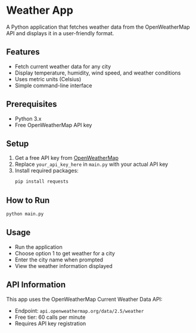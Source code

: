 # Weather App

A Python application that fetches weather data from the OpenWeatherMap API and displays it in a user-friendly format.

## Features
- Fetch current weather data for any city
- Display temperature, humidity, wind speed, and weather conditions
- Uses metric units (Celsius)
- Simple command-line interface

## Prerequisites
- Python 3.x
- Free OpenWeatherMap API key

## Setup
1. Get a free API key from [OpenWeatherMap](https://openweathermap.org/api)
2. Replace `your_api_key_here` in `main.py` with your actual API key
3. Install required packages:
   ```bash
   pip install requests
   ```

## How to Run
```bash
python main.py
```

## Usage
- Run the application
- Choose option 1 to get weather for a city
- Enter the city name when prompted
- View the weather information displayed

## API Information
This app uses the OpenWeatherMap Current Weather Data API:
- Endpoint: `api.openweathermap.org/data/2.5/weather`
- Free tier: 60 calls per minute
- Requires API key registration
